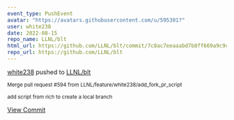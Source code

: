 ```yaml
---
event_type: PushEvent
avatar: "https://avatars.githubusercontent.com/u/595301?"
user: white238
date: 2022-08-15
repo_name: LLNL/blt
html_url: https://github.com/LLNL/blt/commit/7c8ac7eeaaabd7b8ff669a9c9cf9aaea03507bb4
repo_url: https://github.com/LLNL/blt
---
```


<a href='https://github.com/white238' target='_blank'>white238</a> pushed to <a href='https://github.com/LLNL/blt' target='_blank'>LLNL/blt</a>

<small>Merge pull request #594 from LLNL/feature/white238/add_fork_pr_script

add script from rich to create a local branch</small>

<a href='https://github.com/LLNL/blt/commit/7c8ac7eeaaabd7b8ff669a9c9cf9aaea03507bb4' target='_blank'>View Commit</a>